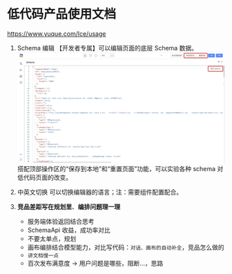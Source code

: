 # 低代码产品使用文档

https://www.yuque.com/lce/usage

1. Schema 编辑
   【开发者专属】可以编辑页面的底层 Schema 数据。
   ![alt text](image.png)
   搭配顶部操作区的“保存到本地”和“重置页面”功能，可以实验各种 schema 对低代码页面的改变。
2. 中英文切换
   可以切换编辑器的语言；注：需要组件配置配合。

3. **竞品差距写在规划里**、**编排问题理一理**
   - 服务端体验返回结合思考
   - SchemaApi 收益，成功率对比
   - 不要太单点，规划
   - 画布编排结合模型能力，对比写代码：`对话、画布的自动补全`，竞品怎么做的
   - `讲文档慢一点`
   - 百次发布满意度 -> 用户问题是哪些，阻断...，思路
